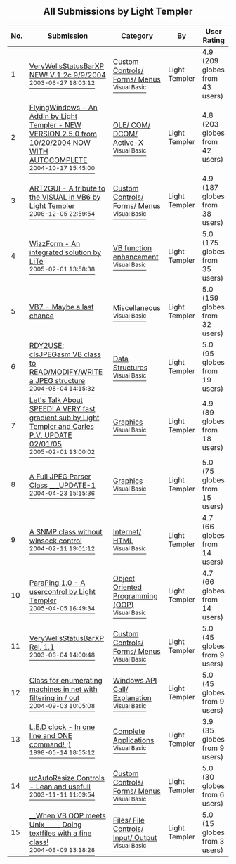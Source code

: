 ﻿<div align="center">

## All Submissions by Light Templer

</div>

No.  | Submission | Category | By   | User Rating
---- | ---------- | -------- | ---- | -----------
1 | [VeryWellsStatusBarXP NEW\!  V\.1\.2c 9/9/2004<br /><sup>2003-06-27 18:03:12</sup>](https://github.com/Planet-Source-Code/light-templer-verywellsstatusbarxp-new-v-1-2c-9-9-2004__1-45877) | [Custom Controls/ Forms/  Menus<br /><sup>Visual Basic</sup>](../ByCategory/custom-controls-forms-menus__1-4.md) | Light Templer | 4.9 (209 globes from 43 users)
2 | [FlyingWindows \- An AddIn by Light Templer \- NEW VERSION 2\.5\.0 from 10/20/2004  NOW WITH AUTOCOMPLETE<br /><sup>2004-10-17 15:45:00</sup>](https://github.com/Planet-Source-Code/light-templer-flyingwindows-an-addin-by-light-templer-new-version-2-5-0-from-10-20-2004-no__1-56516) | [OLE/ COM/ DCOM/ Active\-X<br /><sup>Visual Basic</sup>](../ByCategory/ole-com-dcom-active-x__1-29.md) | Light Templer | 4.8 (203 globes from 42 users)
3 | [ART2GUI \- A tribute to the VISUAL in VB6 by Light Templer<br /><sup>2006-12-05 22:59:54</sup>](https://github.com/Planet-Source-Code/light-templer-art2gui-a-tribute-to-the-visual-in-vb6-by-light-templer__1-65868) | [Custom Controls/ Forms/  Menus<br /><sup>Visual Basic</sup>](../ByCategory/custom-controls-forms-menus__1-4.md) | Light Templer | 4.9 (187 globes from 38 users)
4 | [WizzForm \- An integrated solution by LiTe<br /><sup>2005-02-01 13:58:38</sup>](https://github.com/Planet-Source-Code/light-templer-wizzform-an-integrated-solution-by-lite__1-62872) | [VB function enhancement<br /><sup>Visual Basic</sup>](../ByCategory/vb-function-enhancement__1-25.md) | Light Templer | 5.0 (175 globes from 35 users)
5 | [VB7 \- Maybe a last chance<br />](https://github.com/Planet-Source-Code/light-templer-vb7-maybe-a-last-chance__1-59396) | [Miscellaneous<br /><sup>Visual Basic</sup>](../ByCategory/miscellaneous__1-1.md) | Light Templer | 5.0 (159 globes from 32 users)
6 | [RDY2USE:   clsJPEGasm   VB class to READ/MODIFY/WRITE a JPEG structure<br /><sup>2004-08-04 14:15:32</sup>](https://github.com/Planet-Source-Code/light-templer-rdy2use-clsjpegasm-vb-class-to-read-modify-write-a-jpeg-structure__1-55345) | [Data Structures<br /><sup>Visual Basic</sup>](../ByCategory/data-structures__1-33.md) | Light Templer | 5.0 (95 globes from 19 users)
7 | [Let's Talk About SPEED\!  A VERY fast gradient sub  by Light Templer and Carles P\.V\. UPDATE 02/01/05<br /><sup>2005-02-01 13:00:02</sup>](https://github.com/Planet-Source-Code/light-templer-let-s-talk-about-speed-a-very-fast-gradient-sub-by-light-templer-and-carles-__1-57192) | [Graphics<br /><sup>Visual Basic</sup>](../ByCategory/graphics__1-46.md) | Light Templer | 4.9 (89 globes from 18 users)
8 | [A Full JPEG Parser Class \_\_\_UPDATE\-1<br /><sup>2004-04-23 15:15:36</sup>](https://github.com/Planet-Source-Code/light-templer-a-full-jpeg-parser-class-update-1__1-53311) | [Graphics<br /><sup>Visual Basic</sup>](../ByCategory/graphics__1-46.md) | Light Templer | 5.0 (75 globes from 15 users)
9 | [A SNMP class without winsock control<br /><sup>2004-02-11 19:01:12</sup>](https://github.com/Planet-Source-Code/light-templer-a-snmp-class-without-winsock-control__1-51695) | [Internet/ HTML<br /><sup>Visual Basic</sup>](../ByCategory/internet-html__1-34.md) | Light Templer | 4.7 (66 globes from 14 users)
10 | [ParaPing 1\.0 \- A usercontrol by Light Templer<br /><sup>2005-04-05 16:49:34</sup>](https://github.com/Planet-Source-Code/light-templer-paraping-1-0-a-usercontrol-by-light-templer__1-61005) | [Object Oriented Programming \(OOP\)<br /><sup>Visual Basic</sup>](../ByCategory/object-oriented-programming-oop__1-47.md) | Light Templer | 4.7 (66 globes from 14 users)
11 | [VeryWellsStatusBarXP Rel\. 1\.1<br /><sup>2003-06-04 14:00:48</sup>](https://github.com/Planet-Source-Code/light-templer-verywellsstatusbarxp-rel-1-1__1-45939) | [Custom Controls/ Forms/  Menus<br /><sup>Visual Basic</sup>](../ByCategory/custom-controls-forms-menus__1-4.md) | Light Templer | 5.0 (45 globes from 9 users)
12 | [Class for enumerating machines in net with filtering in / out<br /><sup>2004-09-03 10:05:08</sup>](https://github.com/Planet-Source-Code/light-templer-class-for-enumerating-machines-in-net-with-filtering-in-out__1-55993) | [Windows API Call/ Explanation<br /><sup>Visual Basic</sup>](../ByCategory/windows-api-call-explanation__1-39.md) | Light Templer | 5.0 (45 globes from 9 users)
13 | [L\.E\.D clock \- In one line and ONE command\! ;\)<br /><sup>1998-05-14 18:55:12</sup>](https://github.com/Planet-Source-Code/light-templer-l-e-d-clock-in-one-line-and-one-command__1-58354) | [Complete Applications<br /><sup>Visual Basic</sup>](../ByCategory/complete-applications__1-27.md) | Light Templer | 3.9 (35 globes from 9 users)
14 | [ucAutoResize Controls \- Lean and usefull<br /><sup>2003-11-11 11:09:54</sup>](https://github.com/Planet-Source-Code/light-templer-ucautoresize-controls-lean-and-usefull__1-49820) | [Custom Controls/ Forms/  Menus<br /><sup>Visual Basic</sup>](../ByCategory/custom-controls-forms-menus__1-4.md) | Light Templer | 5.0 (30 globes from 6 users)
15 | [\_\_When VB OOP meets Unix\_\_\_\_\_ Doing textfiles with a fine class\!<br /><sup>2004-06-09 13:18:28</sup>](https://github.com/Planet-Source-Code/light-templer-when-vb-oop-meets-unix-doing-textfiles-with-a-fine-class__1-54281) | [Files/ File Controls/ Input/ Output<br /><sup>Visual Basic</sup>](../ByCategory/files-file-controls-input-output__1-3.md) | Light Templer | 5.0 (15 globes from 3 users)
